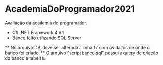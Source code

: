 # AcademiaDoProgramador2021
Avaliação da academia do programador.

- C# .NET Framework 4.6.1
- Banco feito utilizando SQL Server

** No arquivo DB, deve ser alterada a linha 17 com os dados de onde o banco foi criado.
** O arquivo "script banco.sql" possui a query de criação do banco e tabelas.

